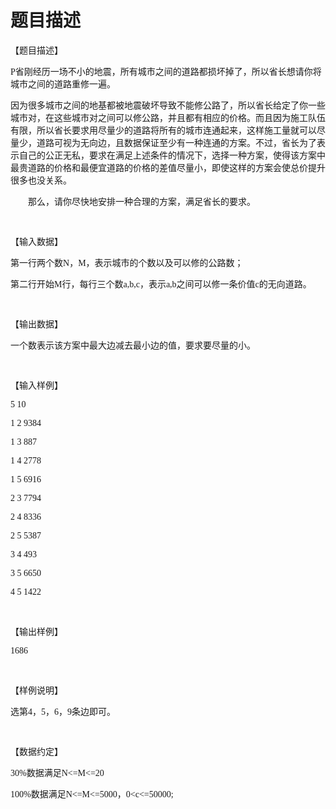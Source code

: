 # 题目描述


<p class="MsoNormal">
<span style="font-family:Cambria;font-size:10.5000pt;"><span>【题目描述】</span></span><span style="font-family:Cambria;font-size:10.5000pt;"> </span><span style="font-family:Cambria;font-size:10.5000pt;"></span> 
</p>
<p class="MsoNormal">
<span style="font-family:Cambria;font-size:10.5000pt;"> </span><span style="font-family:Cambria;font-size:10.5000pt;">P</span><span style="font-family:Cambria;font-size:10.5000pt;"><span>省刚经历一场不小的地震，所有城市之间的道路都损坏掉了，所以省长想请你将城市之间的道路重修一遍。</span></span><span style="font-family:Cambria;font-size:10.5000pt;"></span> 
</p>
<p class="MsoNormal">
<span style="font-family:Cambria;font-size:10.5000pt;"> </span><span style="font-family:Cambria;font-size:10.5000pt;"><span>因为很多城市之间的地基都被地震破坏导致不能修公路了，所以省长给定了你一些城市对，在这些城市对之间可以修公路，并且都有相应的价格。而且因为施工队伍有限，所以省长要求用尽量少的道路将所有的城市连通起来，这样施工量就可以尽量少，道路可视为无向边，且数据保证至少有一种连通的方案。不过，省长为了表示自己的公正无私，要求在满足上述条件的情况下，选择一种方案，使得该方案中最贵道路的价格和最便宜道路的价格的差值尽量小，即使这样的方案会使总价提升很多也没关系。</span></span><span style="font-family:Cambria;font-size:10.5000pt;"></span> 
</p>
<p class="MsoNormal" style="text-indent:21.0000pt;">
<span style="font-family:Cambria;font-size:10.5000pt;"><span>那么，请你尽快地安排一种合理的方案，满足省长的要求。</span></span><span style="font-family:Cambria;font-size:10.5000pt;"></span> 
</p>
<p class="MsoNormal" style="text-indent:21.0000pt;">
<span style="font-family:Cambria;font-size:10.5000pt;"> </span> 
</p>
<p class="MsoNormal">
<span style="font-family:Cambria;font-size:10.5000pt;"><span>【输入数据】</span></span><span style="font-family:Cambria;font-size:10.5000pt;"></span> 
</p>
<p class="MsoNormal">
<span style="font-family:Cambria;font-size:10.5000pt;"> </span><span style="font-family:Cambria;font-size:10.5000pt;"><span>第一行两个数</span></span><span style="font-family:Cambria;font-size:10.5000pt;">N</span><span style="font-family:Cambria;font-size:10.5000pt;"><span>，</span></span><span style="font-family:Cambria;font-size:10.5000pt;">M</span><span style="font-family:Cambria;font-size:10.5000pt;"><span>，表示城市的个数以及可以修的公路数；</span></span><span style="font-family:Cambria;font-size:10.5000pt;"></span> 
</p>
<p class="MsoNormal">
<span style="font-family:Cambria;font-size:10.5000pt;"> </span><span style="font-family:Cambria;font-size:10.5000pt;"><span>第二行开始</span></span><span style="font-family:Cambria;font-size:10.5000pt;">M</span><span style="font-family:Cambria;font-size:10.5000pt;"><span>行，每行三个数</span></span><span style="font-family:Cambria;font-size:10.5000pt;">a,b,c</span><span style="font-family:Cambria;font-size:10.5000pt;"><span>，表示</span></span><span style="font-family:Cambria;font-size:10.5000pt;">a,b</span><span style="font-family:Cambria;font-size:10.5000pt;"><span>之间可以修一条价值</span></span><span style="font-family:Cambria;font-size:10.5000pt;">c</span><span style="font-family:Cambria;font-size:10.5000pt;"><span>的无向道路。</span></span><span style="font-family:Cambria;font-size:10.5000pt;"></span> 
</p>
<p class="MsoNormal">
<span style="font-family:Cambria;font-size:10.5000pt;"> </span> 
</p>
<p class="MsoNormal">
<span style="font-family:Cambria;font-size:10.5000pt;"><span>【输出数据】</span></span><span style="font-family:Cambria;font-size:10.5000pt;"></span> 
</p>
<p class="MsoNormal">
<span style="font-family:Cambria;font-size:10.5000pt;"> </span><span style="font-family:Cambria;font-size:10.5000pt;"><span>一个数表示该方案中最大边减去最小边的值，要求要尽量的小。</span></span><span style="font-family:Cambria;font-size:10.5000pt;"></span> 
</p>
<p class="MsoNormal">
<span style="font-family:Cambria;font-size:10.5000pt;"> </span> 
</p>
<p class="MsoNormal">
<span style="font-family:Cambria;font-size:10.5000pt;"><span>【输入样例】</span></span><span style="font-family:Cambria;font-size:10.5000pt;"></span> 
</p>
<p class="MsoNormal">
<span style="font-family:Cambria;font-size:10.5000pt;">5 10</span><span style="font-family:Cambria;font-size:10.5000pt;"></span> 
</p>
<p class="MsoNormal">
<span style="font-family:Cambria;font-size:10.5000pt;">1 2 9384</span><span style="font-family:Cambria;font-size:10.5000pt;"></span> 
</p>
<p class="MsoNormal">
<span style="font-family:Cambria;font-size:10.5000pt;">1 3 887</span><span style="font-family:Cambria;font-size:10.5000pt;"></span> 
</p>
<p class="MsoNormal">
<span style="font-family:Cambria;font-size:10.5000pt;">1 4 2778</span><span style="font-family:Cambria;font-size:10.5000pt;"></span> 
</p>
<p class="MsoNormal">
<span style="font-family:Cambria;font-size:10.5000pt;">1 5 6916</span><span style="font-family:Cambria;font-size:10.5000pt;"></span> 
</p>
<p class="MsoNormal">
<span style="font-family:Cambria;font-size:10.5000pt;">2 3 7794</span><span style="font-family:Cambria;font-size:10.5000pt;"></span> 
</p>
<p class="MsoNormal">
<span style="font-family:Cambria;font-size:10.5000pt;">2 4 8336</span><span style="font-family:Cambria;font-size:10.5000pt;"></span> 
</p>
<p class="MsoNormal">
<span style="font-family:Cambria;font-size:10.5000pt;">2 5 5387</span><span style="font-family:Cambria;font-size:10.5000pt;"></span> 
</p>
<p class="MsoNormal">
<span style="font-family:Cambria;font-size:10.5000pt;">3 4 493</span><span style="font-family:Cambria;font-size:10.5000pt;"></span> 
</p>
<p class="MsoNormal">
<span style="font-family:Cambria;font-size:10.5000pt;">3 5 6650</span><span style="font-family:Cambria;font-size:10.5000pt;"></span> 
</p>
<p class="MsoNormal">
<span style="font-family:Cambria;font-size:10.5000pt;">4 5 1422</span><span style="font-family:Cambria;font-size:10.5000pt;"></span> 
</p>
<p class="MsoNormal">
<span style="font-family:Cambria;font-size:10.5000pt;"> </span> 
</p>
<p class="MsoNormal">
<span style="font-family:Cambria;font-size:10.5000pt;"><span>【输出样例】</span></span><span style="font-family:Cambria;font-size:10.5000pt;"></span> 
</p>
<p class="MsoNormal">
<span style="font-family:Cambria;font-size:10.5000pt;">1686</span><span style="font-family:Cambria;font-size:10.5000pt;"></span> 
</p>
<p class="MsoNormal">
<span style="font-family:Cambria;font-size:10.5000pt;"> </span> 
</p>
<p class="MsoNormal">
<span style="font-family:Cambria;font-size:10.5000pt;"><span>【样例说明】</span></span><span style="font-family:Cambria;font-size:10.5000pt;"></span> 
</p>
<p class="MsoNormal">
<span style="font-family:Cambria;font-size:10.5000pt;"><span>选第</span></span><span style="font-family:Cambria;font-size:10.5000pt;">4</span><span style="font-family:Cambria;font-size:10.5000pt;"><span>，</span></span><span style="font-family:Cambria;font-size:10.5000pt;">5</span><span style="font-family:Cambria;font-size:10.5000pt;"><span>，</span></span><span style="font-family:Cambria;font-size:10.5000pt;">6</span><span style="font-family:Cambria;font-size:10.5000pt;"><span>，</span></span><span style="font-family:Cambria;font-size:10.5000pt;">9</span><span style="font-family:Cambria;font-size:10.5000pt;"><span>条边即可。</span></span><span style="font-family:Cambria;font-size:10.5000pt;"></span> 
</p>
<p class="MsoNormal">
<span style="font-family:Cambria;font-size:10.5000pt;"> </span> 
</p>
<p class="MsoNormal">
<span style="font-family:Cambria;font-size:10.5000pt;"><span>【数据约定】</span></span><span style="font-family:Cambria;font-size:10.5000pt;"></span> 
</p>
<p class="MsoNormal">
<span style="font-family:Cambria;font-size:10.5000pt;">30%</span><span style="font-family:Cambria;font-size:10.5000pt;"><span>数据满足</span></span><span style="font-family:Cambria;font-size:10.5000pt;">N&lt;=M&lt;=20</span><span style="font-family:Cambria;font-size:10.5000pt;"></span> 
</p>
<p class="MsoNormal">
<span style="font-family:Cambria;font-size:10.5000pt;">100%</span><span style="font-family:Cambria;font-size:10.5000pt;"><span>数据满足</span></span><span style="font-family:Cambria;font-size:10.5000pt;">N&lt;=M&lt;=5000</span><span style="font-family:Cambria;font-size:10.5000pt;"><span>，</span></span><span style="font-family:Cambria;font-size:10.5000pt;">0&lt;c&lt;=50000;</span><span style="font-family:Cambria;font-size:10.5000pt;"></span> 
</p>
<br/>
